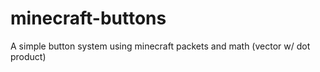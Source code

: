 # minecraft-buttons
 A simple button system using minecraft packets and math (vector w/ dot product)
